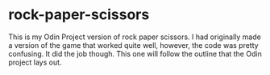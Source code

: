 # rock-paper-scissors
This is my Odin Project version of rock paper scissors. I had originally made a version of the game that worked quite well, however, the code was pretty confusing. It did the job though.
This one will follow the outline that the Odin project lays out.

